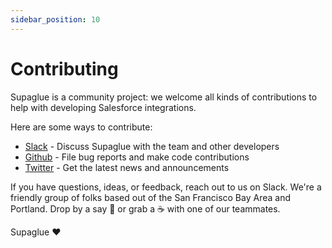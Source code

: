 ```yaml
---
sidebar_position: 10
---
```


# Contributing

Supaglue is a community project: we welcome all kinds of contributions to help with developing Salesforce integrations.

Here are some ways to contribute:

- [Slack](https://join.slack.com/t/supagluecommunity/shared_invite/zt-1o2hiozzl-ZRQswNzlT5W4sXwrQnVlDg) - Discuss Supaglue with the team and other developers
- [Github](https://github.com/supaglue-labs/supaglue) - File bug reports and make code contributions
- [Twitter](https://twitter.com/supaglue_labs) - Get the latest news and announcements

If you have questions, ideas, or feedback, reach out to us on Slack. We're a friendly group of folks based out of the San Francisco Bay Area and Portland. Drop by a say 👋 or grab a ☕️ with one of our teammates.

Supaglue ❤️
